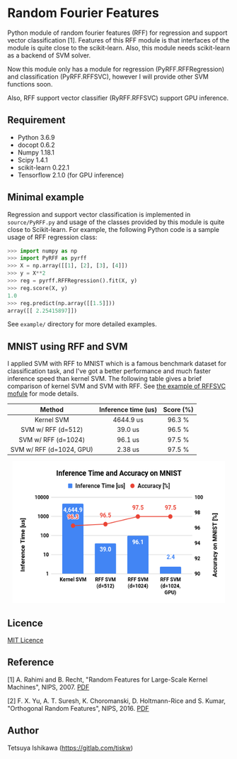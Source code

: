 Random Fourier Features
====

Python module of random fourier features (RFF) for regression and support vector classification [1].
Features of this RFF module is that interfaces of the module is quite close to the scikit-learn.
Also, this module needs scikit-learn as a backend of SVM solver.

Now this module only has a module for regression (PyRFF.RFFRegression) and classification (PyRFF.RFFSVC),
however I will provide other SVM functions soon.

Also, RFF support vector classifier (RyRFF.RFFSVC) support GPU inference.


## Requirement

- Python 3.6.9
- docopt 0.6.2
- Numpy 1.18.1
- Scipy 1.4.1
- scikit-learn 0.22.1
- Tensorflow 2.1.0 (for GPU inference)


## Minimal example

Regression and support vector classification is implemented in `source/PyRFF.py`
and usage of the classes provided by this module is quite close to Scikit-learn.
For example, the following Python code is a sample usage of RFF regression class:

```python
>>> import numpy as np
>>> import PyRFF as pyrff
>>> X = np.array([[1], [2], [3], [4]])
>>> y = X**2
>>> reg = pyrff.RFFRegression().fit(X, y)
>>> reg.score(X, y)
1.0
>>> reg.predict(np.array([[1.5]]))
array([[ 2.25415897]])
```

See `example/` directory for more detailed examples.

## MNIST using RFF and SVM

I applied SVM with RFF to MNIST which is a famous benchmark dataset for classification task,
and I've got a better performance and much faster inference speed than kernel SVM.
The following table gives a brief comparison of kernel SVM and SVM with RFF.
See [the example of RFFSVC mofule](./examples/rff_svc_for_mnist/README.md) for mode details.

| Method                   | Inference time (us) | Score (%) |
| :---------------------:  | :-----------------: | :-------: |
| Kernel SVM               | 4644.9 us           | 96.3 %    |
| SVM w/ RFF (d=512)       | 39.0 us             | 96.5 %    |
| SVM w/ RFF (d=1024)      | 96.1 us             | 97.5 %    |
| SVM w/ RFF (d=1024, GPU) | 2.38 us             | 97.5 %    |

<div align="center">
  <img src="./examples/rff_svc_for_mnist/Inference_Time_and_Accuracy_on_MNIST.png" width="480" height="320" alt="Accuracy for each epochs in SVM with batch RFF" />
</div>


## Licence

[MIT Licence](https://opensource.org/licenses/mit-license.php)


## Reference

[1] A. Rahimi and B. Recht, "Random Features for Large-Scale Kernel Machines", NIPS, 2007.
[PDF](https://papers.nips.cc/paper/3182-random-features-for-large-scale-kernel-machines.pdf)

[2] F. X. Yu, A. T. Suresh, K. Choromanski, D. Holtmann-Rice and S. Kumar, "Orthogonal Random Features", NIPS, 2016.
[PDF](https://papers.nips.cc/paper/6246-orthogonal-random-features.pdf)


## Author

Tetsuya Ishikawa (https://gitlab.com/tiskw)


